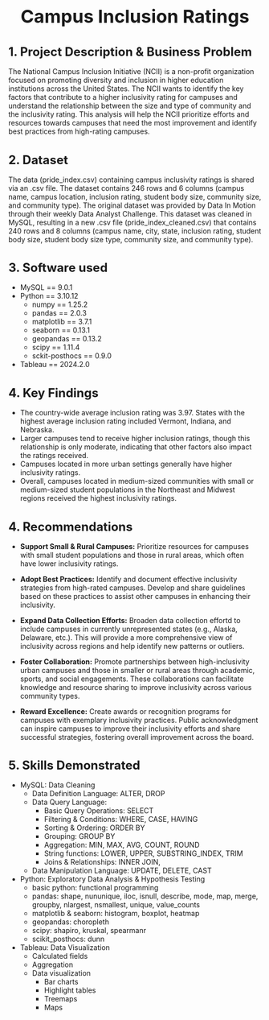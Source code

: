 <h1 style="font-size:36px;"> <div align="center"> <b> Campus Inclusion Ratings </b> </div> </h1>

<h1 style="font-size:24px;"> <b> 1. Project Description & Business Problem </b> </h1>
The National Campus Inclusion Initiative (NCII) is a non-profit organization focused on promoting diversity and inclusion in higher education institutions across the United States. The NCII wants to identify the key factors that contribute to a higher inclusivity rating for campuses and understand the relationship between the size and type of community and the inclusivity rating. This analysis will help the NCII prioritize efforts and resources towards campuses that need the most improvement and identify best practices from high-rating campuses.

<h1 style="font-size:24px;"> <b> 2. Dataset </b> </h1>
The data (pride_index.csv) containing campus inclusivity ratings is shared via an .csv file. The dataset contains 246 rows and 6 columns (campus name, campus location, inclusion rating, student body size, community size, and community type). The original dataset was provided by Data In Motion through their weekly Data Analyst Challenge. This dataset was cleaned in MySQL, resulting in a new .csv file (pride_index_cleaned.csv) that contains 240 rows and 8 columns (campus name, city, state, inclusion rating, student body size, student body size type, community size, and community type).

<h1 style="font-size:24px;"> <b> 3. Software used </b> </h1>

- MySQL == 9.0.1
- Python == 3.10.12
  - numpy == 1.25.2
  - pandas == 2.0.3
  - matplotlib == 3.7.1
  - seaborn == 0.13.1
  - geopandas == 0.13.2
  - scipy == 1.11.4
  - sckit-posthocs == 0.9.0
- Tableau == 2024.2.0

<h1 style="font-size:24px;"> <b> 4. Key Findings </b> </h1>

- The country-wide average inclusion rating was 3.97. States with the highest average inclusion rating included Vermont, Indiana, and Nebraska. <br>
- Larger campuses tend to receive higher inclusion ratings, though this relationship is only moderate, indicating that other factors also impact the ratings received. <br>
- Campuses located in more urban settings generally have higher inclusivity ratings. <br>
- Overall, campuses located in medium-sized communities with small or medium-sized student populations in the Northeast and Midwest regions received the highest inclusivity ratings. <br> 

<h1 style="font-size:24px;"> <b> 4. Recommendations </b> </h1>

- <b>Support Small & Rural Campuses:</b> Prioritize resources for campuses with small student populations and those in rural areas, which often have lower inclusivity ratings. <br>

- <b>Adopt Best Practices:</b> Identify and document effective inclusivity strategies from high-rated campuses. Develop and share guidelines based on these practices to assist other campuses in enhancing their inclusivity. <br>

- <b>Expand Data Collection Efforts:</b> Broaden data collection effortd to include campuses in currently unrepresented states (e.g., Alaska, Delaware, etc.). This will provide a more comprehensive view of inclusivity across regions and help identify new patterns or outliers. <br>

- <b>Foster Collaboration:</b> Promote partnerships between high-inclusivity urban campuses and those in smaller or rural areas through academic, sports, and social engagements. These collaborations can facilitate knowledge and resource sharing to improve inclusivity across various community types. <br>

- <b>Reward Excellence:</b> Create awards or recognition programs for campuses with exemplary inclusivity practices. Public acknowledgment can inspire campuses to improve their inclusivity efforts and share successful strategies, fostering overall improvement across the board. <br>


<h1 style="font-size:24px;"> <b> 5. Skills Demonstrated </b> </h1>

- MySQL: Data Cleaning <br>
  - Data Definition Language: ALTER, DROP
  - Data Query Language: <br>
    - Basic Query Operations: SELECT
    - Filtering & Conditions: WHERE, CASE, HAVING
    - Sorting & Ordering: ORDER BY
    - Grouping: GROUP BY
    - Aggregation: MIN, MAX, AVG, COUNT, ROUND
    - String functions: LOWER, UPPER, SUBSTRING_INDEX, TRIM
    - Joins & Relationships: INNER JOIN, 
  - Data Manipulation Language: UPDATE, DELETE, CAST <br>
- Python: Exploratory Data Analysis & Hypothesis Testing
  - basic python: functional programming
  - pandas: shape, nununique, iloc, isnull, describe, mode, map, merge, groupby, nlargest, nsmallest, unique, value_counts
  - matplotlib & seaborn: histogram, boxplot, heatmap
  - geopandas: choropleth
  - scipy: shapiro, kruskal, spearmanr
  - scikit_posthocs: dunn
- Tableau: Data Visualization
  - Calculated fields
  - Aggregation
  - Data visualization
    - Bar charts
    - Highlight tables
    - Treemaps
    - Maps
  
    
    

